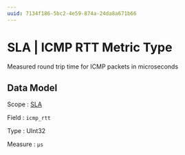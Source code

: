 ```yaml
---
uuid: 7134f186-5bc2-4e59-874a-24da8a671b66
---
```

# SLA | ICMP RTT Metric Type

Measured round trip time for ICMP packets in microseconds

## Data Model

Scope
: [SLA](../../scopes/sla.md)

Field
: `icmp_rtt`

Type
: UInt32

Measure
: `μs`
